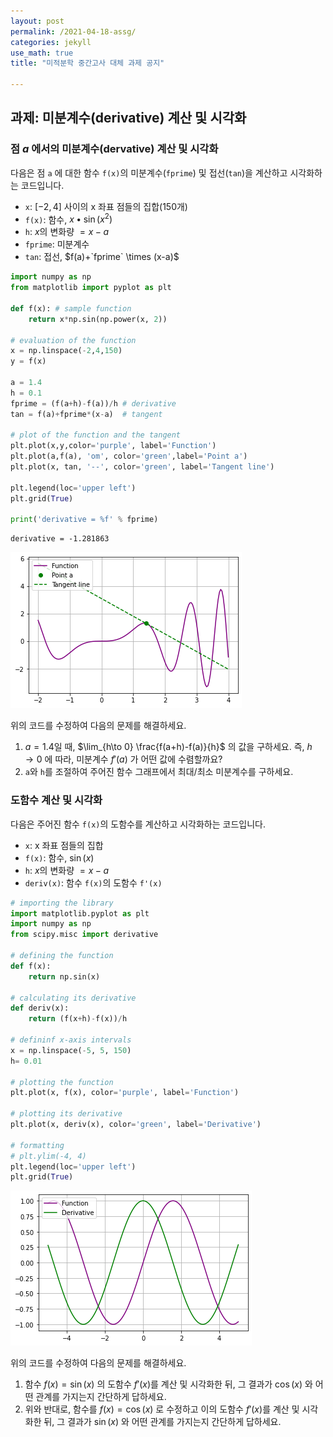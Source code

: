 ```yaml
---
layout: post
permalink: /2021-04-18-assg/
categories: jekyll
use_math: true
title: "미적분학 중간고사 대체 과제 공지"

---
```

<link rel="stylesheet" type="text/css" media="all" href="/css/retro.css" />


## 과제: 미분계수(derivative) 계산 및 시각화

### 점 $a$ 에서의 미분계수(dervative) 계산 및 시각화  

다음은 점 `a` 에 대한 함수 `f(x)`의 미분계수(`fprime`) 및 접선(`tan`)을 계산하고 시각화하는 코드입니다.

- `x`: $[-2, 4]$ 사이의 x 좌표 점들의 집합(150개)
- `f(x)`: 함수, $x \bullet \sin(x^2)$
- `h`: $x$의 변화량 $= x-a$
- `fprime`: 미분계수
- `tan`: 접선, $f(a)+`fprime` \times (x-a)$



```python
import numpy as np
from matplotlib import pyplot as plt

def f(x): # sample function
    return x*np.sin(np.power(x, 2))

# evaluation of the function
x = np.linspace(-2,4,150)
y = f(x)

a = 1.4
h = 0.1
fprime = (f(a+h)-f(a))/h # derivative
tan = f(a)+fprime*(x-a)  # tangent

# plot of the function and the tangent
plt.plot(x,y,color='purple', label='Function')
plt.plot(a,f(a), 'om', color='green',label='Point a')
plt.plot(x, tan, '--', color='green', label='Tangent line')

plt.legend(loc='upper left')
plt.grid(True)

print('derivative = %f' % fprime)
```

    derivative = -1.281863

<img src="/img/output_0_1.png">


위의 코드를 수정하여 다음의 문제를 해결하세요.

   1. $a=1.4$일 때, $\lim_{h\to 0} \frac{f(a+h)-f(a)}{h}$ 의 값을 구하세요. 즉, $h \rightarrow 0$ 에 따라, 미분계수 $f'(a)$ 가 어떤 값에 수렴할까요?
   2. `a`와 `h`를 조절하여 주어진 함수 그래프에서 최대/최소 미분계수를 구하세요.


### 도함수 계산 및 시각화  


다음은 주어진 함수 `f(x)`의 도함수를 계산하고 시각화하는 코드입니다.

- `x`: x 좌표 점들의 집합
- `f(x)`: 함수, $\sin(x)$
- `h`: $x$의 변화량 $= x-a$
- `deriv(x)`: 함수 `f(x)`의 도함수 `f'(x)`


```python
# importing the library
import matplotlib.pyplot as plt
import numpy as np
from scipy.misc import derivative

# defining the function
def f(x):
    return np.sin(x)
  
# calculating its derivative
def deriv(x):
    return (f(x+h)-f(x))/h

# defininf x-axis intervals
x = np.linspace(-5, 5, 150)
h= 0.01
    
# plotting the function
plt.plot(x, f(x), color='purple', label='Function')
  
# plotting its derivative
plt.plot(x, deriv(x), color='green', label='Derivative')
  
# formatting
# plt.ylim(-4, 4)
plt.legend(loc='upper left')
plt.grid(True)
```

<img src="/img/output_1_0.png">



위의 코드를 수정하여 다음의 문제를 해결하세요.

   1. 함수 $f(x)= \sin(x)$ 의 도함수 $f'(x)$를 계산 및 시각화한 뒤, 그 결과가 $\cos(x)$ 와 어떤 관계를 가지는지 간단하게 답하세요.
   2. 위와 반대로, 함수를 $f(x)= \cos(x)$ 로 수정하고 이의 도함수 $f'(x)$를 계산 및 시각화한 뒤, 그 결과가 $\sin(x)$ 와 어떤 관계를 가지는지 간단하게 답하세요.
   
